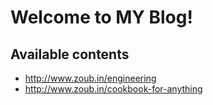 # Welcome to MY Blog!

## Available contents
- <http://www.zoub.in/engineering>
- <http://www.zoub.in/cookbook-for-anything>

